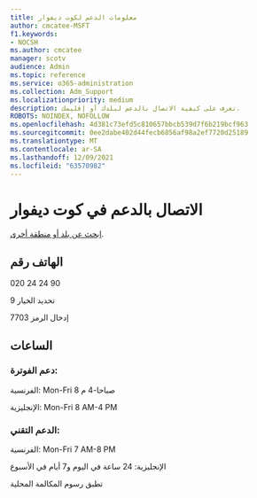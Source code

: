 ```yaml
---
title: معلومات الدعم لكوت ديفوار
author: cmcatee-MSFT
f1.keywords:
- NOCSH
ms.author: cmcatee
manager: scotv
audience: Admin
ms.topic: reference
ms.service: o365-administration
ms.collection: Adm_Support
ms.localizationpriority: medium
description: تعرف على كيفية الاتصال بالدعم لبلدك أو إقليمك.
ROBOTS: NOINDEX, NOFOLLOW
ms.openlocfilehash: 4d381c73efd5c810657bbcb539d7f6b219bcf963
ms.sourcegitcommit: 0ee2dabe402d44fecb6856af98a2ef7720d25189
ms.translationtype: MT
ms.contentlocale: ar-SA
ms.lasthandoff: 12/09/2021
ms.locfileid: "63570982"
---
```

# <a name="contact-support-for-cte-divoire"></a>الاتصال بالدعم في كوت ديفوار

[ابحث عن بلد أو منطقة أخرى](../get-help-support.md).

## <a name="phone-number"></a>الهاتف رقم
020 24 24 90

تحديد الخيار 9

إدخال الرمز 7703

## <a name="hours"></a>الساعات
### <a name="billing-support"></a>دعم الفوترة:

الفرنسية: Mon-Fri 8 صباحا-4 م

الإنجليزية: Mon-Fri 8 AM-4 PM

### <a name="technical-support"></a>الدعم التقني:

الفرنسية: Mon-Fri 7 AM-8 PM

الإنجليزية: 24 ساعة في اليوم و7 أيام في الأسبوع

تطبق رسوم المكالمة المحلية

